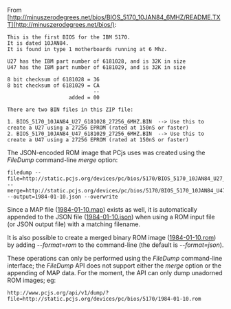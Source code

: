 From [http://minuszerodegrees.net/bios/BIOS_5170_10JAN84_6MHZ/README.TXT](http://minuszerodegrees.net/bios/):

	This is the first BIOS for the IBM 5170.
	It is dated 10JAN84.
	It is found in type 1 motherboards running at 6 Mhz.
	
	U27 has the IBM part number of 6181028, and is 32K in size
	U47 has the IBM part number of 6181029, and is 32K in size
	
	8 bit checksum of 6181028 = 36
	8 bit checksum of 6181029 = CA
							    --
						added = 00
	
	There are two BIN files in this ZIP file:
	
	1. BIOS_5170_10JAN84_U27_6181028_27256_6MHZ.BIN  --> Use this to create a U27 using a 27256 EPROM (rated at 150nS or faster)
	2. BIOS_5170_10JAN84_U47_6181029_27256_6MHZ.BIN  --> Use this to create a U47 using a 27256 EPROM (rated at 150nS or faster)

The JSON-encoded ROM image that PCjs uses was created using the *FileDump* command-line *merge* option:

	filedump --file=http://static.pcjs.org/devices/pc/bios/5170/BIOS_5170_10JAN84_U27_6181028_27256_6MHZ.BIN --merge=http://static.pcjs.org/devices/pc/bios/5170/BIOS_5170_10JAN84_U47_6181029_27256_6MHZ.BIN --output=1984-01-10.json --overwrite
	
Since a MAP file ([1984-01-10.map]()) exists as well, it is automatically appended to the JSON file ([1984-01-10.json]())
when using a ROM input file (or JSON output file) with a matching filename.

It is also possible to create a merged binary ROM image ([1984-01-10.rom](http://static.pcjs.org/devices/pc/bios/5170/1984-01-10.rom))
by adding *--format=rom* to the command-line (the default is *--format=json*).

These operations can only be performed using the *FileDump* command-line interface; the *FileDump* API does not support
either the *merge* option or the appending of MAP data.  For the moment, the API can only dump unadorned ROM images; eg:

	http://www.pcjs.org/api/v1/dump/?file=http://static.pcjs.org/devices/pc/bios/5170/1984-01-10.rom
